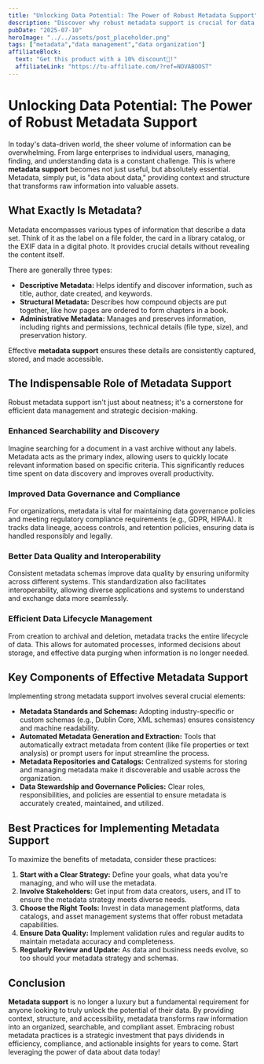 ```yaml
---
title: "Unlocking Data Potential: The Power of Robust Metadata Support"
description: "Discover why robust metadata support is crucial for data organization, searchability, and compliance."
pubDate: "2025-07-10"
heroImage: "../../assets/post_placeholder.png"
tags: ["metadata","data management","data organization"]
affiliateBlock:
  text: "Get this product with a 10% discount🤑!"
  affiliateLink: "https://tu-affiliate.com/?ref=NOVABOOST"
---
```



# Unlocking Data Potential: The Power of Robust Metadata Support

In today's data-driven world, the sheer volume of information can be overwhelming. From large enterprises to individual users, managing, finding, and understanding data is a constant challenge. This is where **metadata support** becomes not just useful, but absolutely essential. Metadata, simply put, is "data about data," providing context and structure that transforms raw information into valuable assets.

## What Exactly Is Metadata?

Metadata encompasses various types of information that describe a data set. Think of it as the label on a file folder, the card in a library catalog, or the EXIF data in a digital photo. It provides crucial details without revealing the content itself.

There are generally three types:

*   **Descriptive Metadata:** Helps identify and discover information, such as title, author, date created, and keywords.
*   **Structural Metadata:** Describes how compound objects are put together, like how pages are ordered to form chapters in a book.
*   **Administrative Metadata:** Manages and preserves information, including rights and permissions, technical details (file type, size), and preservation history.

Effective **metadata support** ensures these details are consistently captured, stored, and made accessible.

## The Indispensable Role of Metadata Support

Robust metadata support isn't just about neatness; it's a cornerstone for efficient data management and strategic decision-making.

### Enhanced Searchability and Discovery

Imagine searching for a document in a vast archive without any labels. Metadata acts as the primary index, allowing users to quickly locate relevant information based on specific criteria. This significantly reduces time spent on data discovery and improves overall productivity.

### Improved Data Governance and Compliance

For organizations, metadata is vital for maintaining data governance policies and meeting regulatory compliance requirements (e.g., GDPR, HIPAA). It tracks data lineage, access controls, and retention policies, ensuring data is handled responsibly and legally.

### Better Data Quality and Interoperability

Consistent metadata schemas improve data quality by ensuring uniformity across different systems. This standardization also facilitates interoperability, allowing diverse applications and systems to understand and exchange data more seamlessly.

### Efficient Data Lifecycle Management

From creation to archival and deletion, metadata tracks the entire lifecycle of data. This allows for automated processes, informed decisions about storage, and effective data purging when information is no longer needed.

## Key Components of Effective Metadata Support

Implementing strong metadata support involves several crucial elements:

*   **Metadata Standards and Schemas:** Adopting industry-specific or custom schemas (e.g., Dublin Core, XML schemas) ensures consistency and machine readability.
*   **Automated Metadata Generation and Extraction:** Tools that automatically extract metadata from content (like file properties or text analysis) or prompt users for input streamline the process.
*   **Metadata Repositories and Catalogs:** Centralized systems for storing and managing metadata make it discoverable and usable across the organization.
*   **Data Stewardship and Governance Policies:** Clear roles, responsibilities, and policies are essential to ensure metadata is accurately created, maintained, and utilized.

## Best Practices for Implementing Metadata Support

To maximize the benefits of metadata, consider these practices:

1.  **Start with a Clear Strategy:** Define your goals, what data you're managing, and who will use the metadata.
2.  **Involve Stakeholders:** Get input from data creators, users, and IT to ensure the metadata strategy meets diverse needs.
3.  **Choose the Right Tools:** Invest in data management platforms, data catalogs, and asset management systems that offer robust metadata capabilities.
4.  **Ensure Data Quality:** Implement validation rules and regular audits to maintain metadata accuracy and completeness.
5.  **Regularly Review and Update:** As data and business needs evolve, so too should your metadata strategy and schemas.

## Conclusion

**Metadata support** is no longer a luxury but a fundamental requirement for anyone looking to truly unlock the potential of their data. By providing context, structure, and accessibility, metadata transforms raw information into an organized, searchable, and compliant asset. Embracing robust metadata practices is a strategic investment that pays dividends in efficiency, compliance, and actionable insights for years to come. Start leveraging the power of data about data today!
